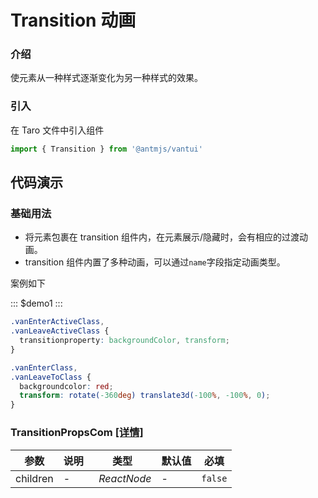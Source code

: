# Transition 动画

### 介绍

使元素从一种样式逐渐变化为另一种样式的效果。

### 引入

在 Taro 文件中引入组件

```js
import { Transition } from '@antmjs/vantui'
```

## 代码演示

### 基础用法

- 将元素包裹在 transition 组件内，在元素展示/隐藏时，会有相应的过渡动画。
- transition 组件内置了多种动画，可以通过`name`字段指定动画类型。

案例如下

::: $demo1 :::

```css
.vanEnterActiveClass,
.vanLeaveActiveClass {
  transitionproperty: backgroundColor, transform;
}

.vanEnterClass,
.vanLeaveToClass {
  backgroundcolor: red;
  transform: rotate(-360deg) translate3d(-100%, -100%, 0);
}
```

### TransitionPropsCom [[详情]](https://github.com/AntmJS/vantui/tree/main/packages/vantui/types/transition.d.ts)

| 参数     | 说明 | 类型                         | 默认值 | 必填    |
| -------- | ---- | ---------------------------- | ------ | ------- |
| children | -    | _&nbsp;&nbsp;ReactNode<br/>_ | -      | `false` |
